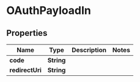 

# OAuthPayloadIn


## Properties

Name | Type | Description | Notes
------------ | ------------- | ------------- | -------------
**code** | **String** |  | 
**redirectUri** | **String** |  | 



